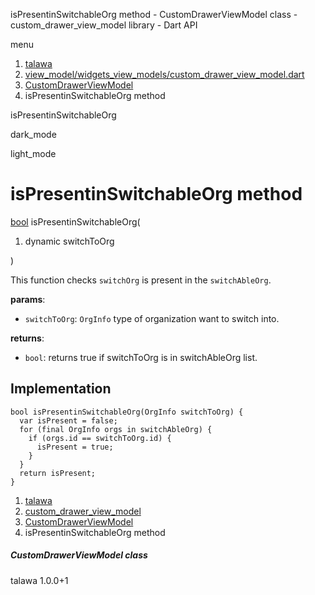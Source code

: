 




isPresentinSwitchableOrg method - CustomDrawerViewModel class - custom\_drawer\_view\_model library - Dart API







menu

1. [talawa](../../index.html)
2. [view\_model/widgets\_view\_models/custom\_drawer\_view\_model.dart](../../file-___home_harshil_Desktop_open-source_palisadoes_talawa_lib_view_model_widgets_view_models_custom_drawer_view_model/)
3. [CustomDrawerViewModel](../../file-___home_harshil_Desktop_open-source_palisadoes_talawa_lib_view_model_widgets_view_models_custom_drawer_view_model/CustomDrawerViewModel-class.html)
4. isPresentinSwitchableOrg method

isPresentinSwitchableOrg


dark\_mode

light\_mode




# isPresentinSwitchableOrg method


[bool](https://api.flutter.dev/flutter/dart-core/bool-class.html)
isPresentinSwitchableOrg(

1. dynamic switchToOrg

)

This function checks `switchOrg` is present in the `switchAbleOrg`.

**params**:

* `switchToOrg`: `OrgInfo` type of organization want to switch into.

**returns**:

* `bool`: returns true if switchToOrg is in switchAbleOrg list.

## Implementation

```
bool isPresentinSwitchableOrg(OrgInfo switchToOrg) {
  var isPresent = false;
  for (final OrgInfo orgs in switchAbleOrg) {
    if (orgs.id == switchToOrg.id) {
      isPresent = true;
    }
  }
  return isPresent;
}
```

 


1. [talawa](../../index.html)
2. [custom\_drawer\_view\_model](../../file-___home_harshil_Desktop_open-source_palisadoes_talawa_lib_view_model_widgets_view_models_custom_drawer_view_model/)
3. [CustomDrawerViewModel](../../file-___home_harshil_Desktop_open-source_palisadoes_talawa_lib_view_model_widgets_view_models_custom_drawer_view_model/CustomDrawerViewModel-class.html)
4. isPresentinSwitchableOrg method

##### CustomDrawerViewModel class





talawa
1.0.0+1






